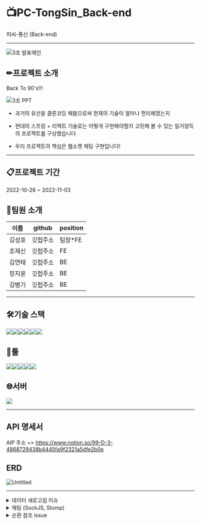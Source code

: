 # 📺PC-TongSin_Back-end
피씨-통신 (Back-end)

---

![3조 발표메인](https://user-images.githubusercontent.com/113230019/199669530-49e841c1-51b7-445d-b208-af64321b2544.png)


<h2>✏프로젝트 소개</h2>

Back To 90's!!!

![3조 PPT](https://user-images.githubusercontent.com/113230019/199671340-4f3ce1eb-d5f3-4a87-8a98-e7649baa6d33.png)


 - 과거의 유산을 클론코딩 해봄으로써 현재의 기술이 얼마나 편리해졌는지

 - 현대의 스프링 + 리액트 기술로는 어떻게 구현해야할지 고민해 볼 수 있는 일거양득의 프로젝트를 구상했습니다
 
 - 우리 프로젝트의 핵심은 웹소켓 채팅 구현입니다!
 
 ---
 
<h2>📋프로젝트 기간</h2>

2022-10-28 ~ 2022-11-03

<h2>🙌팀원 소개</h2>

|이름|github|position|
|------|---|---|
|김성호|깃헙주소|팀장*FE|
|조재신|깃헙주소|FE|
|김연태|깃헙주소|BE|
|장지윤|깃헙주소|BE|
|김병기|깃헙주소|BE|

---
 
 <h2>🛠기술 스택</h2>
 
 <img src="https://img.shields.io/badge/Spring Boot-6DB33F?style=for-the-badge&logo=Spring Boot&logoColor=white"><img src="https://img.shields.io/badge/Spring Security-6DB33F?style=for-the-badge&logo=Spring Security&logoColor=white"><img src="https://img.shields.io/badge/JAVA-007396?style=for-the-badge&logo=java&logoColor=white"><img src="https://img.shields.io/badge/Gradle-02303A?style=for-the-badge&logo=Gradle&logoColor=white"><img src="https://img.shields.io/badge/mysql-4479A1?style=for-the-badge&logo=mysql&logoColor=white"><img src="https://img.shields.io/badge/GitHub Actions-2088FF?style=for-the-badge&logo=GitHub Actions&logoColor=white">
 
 <h2>📄툴</h2>
 
 <img src="https://img.shields.io/badge/GitHub-181717?style=for-the-badge&logo=GitHub&logoColor=white"><img src="https://img.shields.io/badge/Postman-FF6C37?style=for-the-badge&logo=Postman&logoColor=white"><img src="https://img.shields.io/badge/IntelliJ IDEA-000000?style=for-the-badge&logo=IntelliJ IDEA&logoColor=white"><img src="https://img.shields.io/badge/Notion-000000?style=for-the-badge&logo=Notion&logoColor=white"><img src="https://img.shields.io/badge/Slack-4A154B?style=for-the-badge&logo=Slack&logoColor=white">
 
 
 <h2>🌐서버</h2>
 <img src="https://img.shields.io/badge/Amazon EC2-FF9900?style=for-the-badge&logo=Amazon EC2&logoColor=white">
 
---
  
  <h2>API 명세서</h2>
  
  AIP 주소 => https://www.notion.so/99-D-3-4868729438b4445fa9f2321a5dfe2b0e
  
  <h2>ERD</h2>
  
  ![Untitled](https://user-images.githubusercontent.com/113230019/199675127-69273c27-640c-4a01-b7b0-d94e30a5d5f5.png)

---

  <details>
  <h2>🚀트러블 슈팅</h2>
  
 <summary>데이터 새로고침 이슈</summary>
 <div markdown="1">       

 ```
 내용을 입력

 ```
 
 </div>
 </details>
 
 <details>
  <summary>채팅 (SockJS, Stomp)</summary>
 <div markdown="1">       

 ```
 내용을 입력

 ```
 
 </div>
 </details>
 
  <details>
  <summary>순환 참조 issue</summary>
 <div markdown="1">       

 ```
 내용을 입력

 ```
 
 </div>
 </details>
 
 
